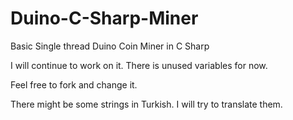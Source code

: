 # Duino-C-Sharp-Miner
Basic Single thread Duino Coin Miner in C Sharp

I will continue to work on it. There is unused variables for now.

Feel free to fork and change it.

There might be some strings in Turkish. I will try to translate them.
